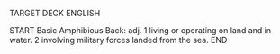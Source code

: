 TARGET DECK
ENGLISH

START
Basic
Amphibious
Back: adj. 1 living or operating on land and in water. 2 involving military forces landed from the sea.
END
